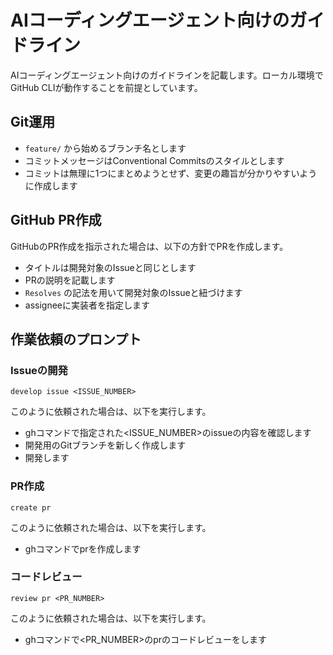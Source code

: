 # AIコーディングエージェント向けのガイドライン

AIコーディングエージェント向けのガイドラインを記載します。ローカル環境でGitHub CLIが動作することを前提としています。

## Git運用

- `feature/` から始めるブランチ名とします
- コミットメッセージはConventional Commitsのスタイルとします
- コミットは無理に1つにまとめようとせず、変更の趣旨が分かりやすいように作成します

## GitHub PR作成

GitHubのPR作成を指示された場合は、以下の方針でPRを作成します。

- タイトルは開発対象のIssueと同じとします
- PRの説明を記載します
- `Resolves` の記法を用いて開発対象のIssueと紐づけます
- assigneeに実装者を指定します

## 作業依頼のプロンプト

### Issueの開発

```text
develop issue <ISSUE_NUMBER>
```

このように依頼された場合は、以下を実行します。

- ghコマンドで指定された<ISSUE_NUMBER>のissueの内容を確認します
- 開発用のGitブランチを新しく作成します
- 開発します

### PR作成

```text
create pr
```

このように依頼された場合は、以下を実行します。

- ghコマンドでprを作成します

### コードレビュー

```text
review pr <PR_NUMBER>
```

このように依頼された場合は、以下を実行します。

- ghコマンドで<PR_NUMBER>のprのコードレビューをします
